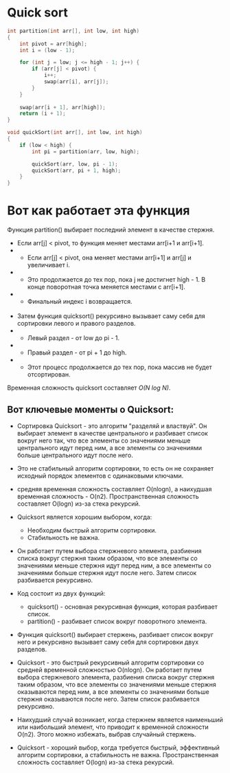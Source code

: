 # Quick sort
```cpp
int partition(int arr[], int low, int high)
{
    int pivot = arr[high];
    int i = (low - 1);

    for (int j = low; j <= high - 1; j++) {
        if (arr[j] < pivot) {
            i++;
            swap(arr[i], arr[j]);
        }
    }
    
    swap(arr[i + 1], arr[high]);
    return (i + 1);
}

void quickSort(int arr[], int low, int high)
{
    if (low < high) {
        int pi = partition(arr, low, high);

        quickSort(arr, low, pi - 1);
        quickSort(arr, pi + 1, high);
    }
}
```

# Вот как работает эта функция

Функция partition() выбирает последний элемент в качестве стержня.
- Если arr[j] < pivot, то функция меняет местами arr[i+1 и arr[i+1].
- - Если arr[j] < pivot, она меняет местами arr[i+1] и arr[j] и увеличивает i.
- - Это продолжается до тех пор, пока j не достигнет high - 1. В конце поворотная точка меняется местами с arr[i+1].
- - Финальный индекс i возвращается.
<br><br>
- Затем функция quicksort() рекурсивно вызывает саму себя для сортировки левого и правого разделов.
- - Левый раздел - от low до pi - 1.
- - Правый раздел - от pi + 1 до high.
- - Этот процесс продолжается до тех пор, пока массив не будет отсортирован.

Временная сложность quicksort составляет *O(N log N)*.

## Вот ключевые моменты о Quicksort:

- Сортировка Quicksort - это алгоритм "разделяй и властвуй". Он выбирает элемент в качестве центрального и разбивает список вокруг него так, что все элементы со значениями меньше центрального идут перед ним, а все элементы со значениями больше центрального идут после него.

- Это не стабильный алгоритм сортировки, то есть он не сохраняет исходный порядок элементов с одинаковыми ключами.

- средняя временная сложность составляет O(nlogn), а наихудшая временная сложность - O(n2). Пространственная сложность составляет O(logn) из-за стека рекурсий.

- Quicksort является хорошим выбором, когда:
    - Необходим быстрый алгоритм сортировки.
    - Стабильность не важна.

- Он работает путем выбора стержневого элемента, разбиения списка вокруг стержня таким образом, что все элементы со значениями меньше стержня идут перед ним, а все элементы со значениями больше стержня идут после него. Затем список разбивается рекурсивно.

- Код состоит из двух функций:
    - quicksort() - основная рекурсивная функция, которая разбивает список.
    - partition() - разбивает список вокруг поворотного элемента.

- Функция quicksort() выбирает стержень, разбивает список вокруг него и рекурсивно вызывает саму себя для сортировки двух разделов.

- Quicksort - это быстрый рекурсивный алгоритм сортировки со средней временной сложностью O(nlogn). Он работает путем выбора стержневого элемента, разбиения списка вокруг стержня таким образом, что все элементы со значениями меньше стержня оказываются перед ним, а все элементы со значениями больше стержня оказываются после него. Затем список разбивается рекурсивно.

- Наихудший случай возникает, когда стержнем является наименьший или наибольший элемент, что приводит к временной сложности O(n2). Этого можно избежать, выбрав случайный стержень.

- Quicksort - хороший выбор, когда требуется быстрый, эффективный алгоритм сортировки, а стабильность не важна. Пространственная сложность составляет O(logn) из-за стека рекурсий.
